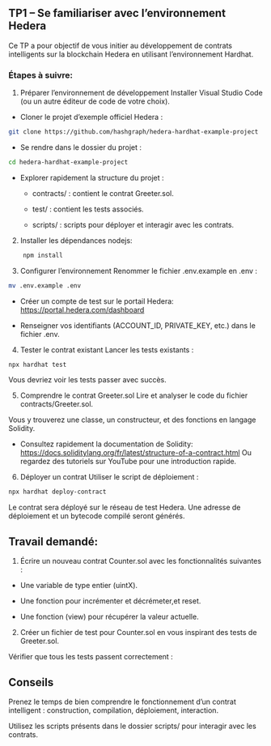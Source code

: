 ## TP1 – Se familiariser avec l’environnement Hedera

Ce TP a pour objectif de vous initier au développement de contrats intelligents sur la blockchain Hedera en utilisant l’environnement Hardhat.


### Étapes à suivre:

1. Préparer l’environnement de développement
Installer Visual Studio Code (ou un autre éditeur de code de votre choix).

* Cloner le projet d’exemple officiel Hedera :

```bash
git clone https://github.com/hashgraph/hedera-hardhat-example-project
```

* Se rendre dans le dossier du projet :

```bash
cd hedera-hardhat-example-project
```

* Explorer rapidement la structure du projet :

   -  contracts/ : contient le contrat Greeter.sol.

   - test/ : contient les tests associés.

   - scripts/ : scripts pour déployer et interagir avec les contrats.

2. Installer les dépendances nodejs:

```bash
    npm install
```

3. Configurer l’environnement
Renommer le fichier .env.example en .env :

```bash
mv .env.example .env

```
* Créer un compte de test sur le portail Hedera: https://portal.hedera.com/dashboard

* Renseigner vos identifiants (ACCOUNT_ID, PRIVATE_KEY, etc.) dans le fichier .env.

4. Tester le contrat existant
Lancer les tests existants :

```bash
npx hardhat test
```

Vous devriez voir les tests passer avec succès.

5. Comprendre le contrat Greeter.sol
Lire et analyser le code du fichier contracts/Greeter.sol.

Vous y trouverez une classe, un constructeur, et des fonctions en langage Solidity.

* Consultez rapidement la documentation de Solidity: https://docs.soliditylang.org/fr/latest/structure-of-a-contract.html
Ou regardez des tutoriels sur YouTube pour une introduction rapide.

6. Déployer un contrat
Utiliser le script de déploiement :

```bash
npx hardhat deploy-contract
```

Le contrat sera déployé sur le réseau de test Hedera. Une adresse de déploiement et un bytecode compilé seront générés.



## Travail demandé: 

1. Écrire un nouveau contrat Counter.sol avec les fonctionnalités suivantes :

 * Une variable de type entier (uintX).

 * Une fonction pour incrémenter et décrémeter,et reset.

 * Une fonction (view) pour récupérer la valeur actuelle.


2. Créer un fichier de test pour Counter.sol en vous inspirant des tests de Greeter.sol.

Vérifier que tous les tests passent correctement :


## Conseils
Prenez le temps de bien comprendre le fonctionnement d’un contrat intelligent : construction, compilation, déploiement, interaction.

Utilisez les scripts présents dans le dossier scripts/ pour interagir avec les contrats.


